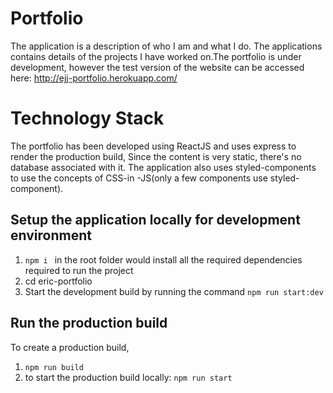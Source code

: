 # Portfolio

The application is a description of who I am and what I do. The applications contains details of the projects I have worked on.The portfolio is under development, however the test version of the website can be accessed here: http://ejj-portfolio.herokuapp.com/

# Technology Stack

The portfolio has been developed using ReactJS and uses express to render the production build, Since the content is very static, there's no database associated with it. The application also uses styled-components to use the concepts of CSS-in -JS(only a few components use styled-component).

## Setup the application locally for development environment

1. `npm i ` in the root folder would install all the required dependencies required to run the project
2. cd eric-portfolio
3. Start the development build by running the command `npm run start:dev`

## Run the production build

To create a production build,

1. `npm run build`
2. to start the production build locally: `npm run start`
